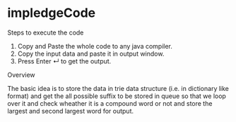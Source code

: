 # impledgeCode

Steps to execute the code
1. Copy and Paste the whole code to any java compiler.
2. Copy the input data and paste it in output window.
3. Press Enter ↵ to get the output. 

Overview

The basic idea is to store the data in trie data structure (i.e. in dictionary like format) and 
get the all possible suffix to be stored in queue 
so that we loop over it and check wheather it is a compound word or not 
and store the largest and second largest word for output.    
